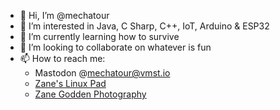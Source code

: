 - 👋 Hi, I’m @mechatour
- 👀 I’m interested in Java, C Sharp, C++, IoT, Arduino & ESP32
- 🌱 I’m currently learning how to survive
- 💞️ I’m looking to collaborate on whatever is fun
- 📫 How to reach me:
  -   Mastodon @mechatour@vmst.io
  -   [Zane's Linux Pad](https://linux.zanegodden.com)
  -   [Zane Godden Photography](https://zanegodden.com)

<!---
mechatour/mechatour is a ✨ special ✨ repository because its `README.md` (this file) appears on your GitHub profile.
You can click the Preview link to take a look at your changes.
--->
